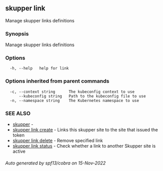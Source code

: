 ## skupper link

Manage skupper links definitions

### Synopsis

Manage skupper links definitions

### Options

```
  -h, --help   help for link
```

### Options inherited from parent commands

```
  -c, --context string      The kubeconfig context to use
      --kubeconfig string   Path to the kubeconfig file to use
  -n, --namespace string    The Kubernetes namespace to use
```

### SEE ALSO

* [skupper](skupper.md)	 - 
* [skupper link create](skupper_link_create.md)	 - Links this skupper site to the site that issued the token
* [skupper link delete](skupper_link_delete.md)	 - Remove specified link
* [skupper link status](skupper_link_status.md)	 - Check whether a link to another Skupper site is active

###### Auto generated by spf13/cobra on 15-Nov-2022
